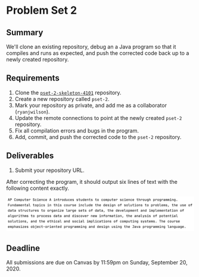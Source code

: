 # Problem Set 2

## **Summary**

We'll clone an existing repository, debug an a Java program so that it compiles and runs as expected, and push the corrected code back up to a newly created repository.

## Requirements

1. Clone the [`pset-2-skeleton-4101`](https://github.com/ucvts/pset-2-skeleton-4101) repository.
2. Create a new repository called `pset-2`.
3. Mark your repository as private, and add me as a collaborator \(`ryanjwilson`\).
4. Update the remote connections to point at the newly created `pset-2` repository.
5. Fix all compilation errors and bugs in the program.
6. Add, commit, and push the corrected code to the `pset-2` repository.

## Deliverables

1. Submit your repository URL.

After correcting the program, it should output six lines of text with the following content exactly.

![](../.gitbook/assets/output-pset-2.png)

## Deadline

All submissions are due on Canvas by 11:59pm on Sunday, September 20, 2020.




